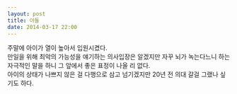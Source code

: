 ```yaml
---
layout: post
title: 아들
date: 2014-03-17 22:00
---
```


주말에 아이가 열이 높아서 입원시켰다.   
만일을 위해 최악의 가능성을 얘기하는 의사입장은 알겠지만 자꾸 뇌가 녹는다느니 하는 자극적인 말을 하니 그 앞에서 좋은 표정이 나올 리 없다.   
아이의 상태가 나쁘지 않은 걸 다행으로 삼고 넘기겠지만 20년 전 의대 갈걸 그랬나 싶기도 하다.
